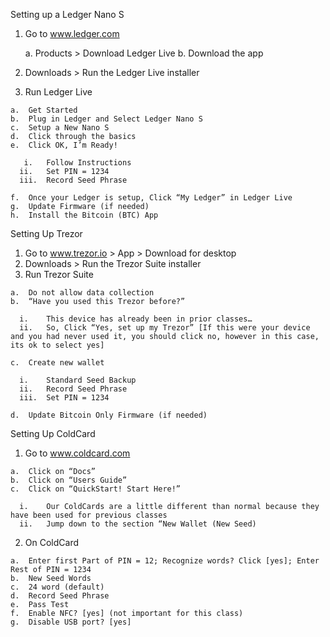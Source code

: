 Setting up a Ledger Nano S
  1.	Go to www.ledger.com

    	a.	Products > Download Ledger Live
      b.	Download the app
 
  2.	Downloads > Run the Ledger Live installer
 
  3.	Run Ledger Live
   
    a.	Get Started
    b.	Plug in Ledger and Select Ledger Nano S
    c.	Setup a New Nano S
    d.	Click through the basics
    e.	Click OK, I’m Ready!
   
       i.	Follow Instructions
      ii.	Set PIN = 1234
      iii.	Record Seed Phrase
  
    f.	Once your Ledger is setup, Click “My Ledger” in Ledger Live
    g.	Update Firmware (if needed)
    h.	Install the Bitcoin (BTC) App

Setting Up Trezor

  1.	Go to www.trezor.io > App > Download for desktop
  2.	Downloads > Run the Trezor Suite installer
  3.	Run Trezor Suite

    a.	Do not allow data collection
    b.	“Have you used this Trezor before?”

      i.	This device has already been in prior classes…
      ii.	So, Click “Yes, set up my Trezor” [If this were your device and you had never used it, you should click no, however in this case, its ok to select yes]

    c.	Create new wallet

      i.	Standard Seed Backup
      ii.	Record Seed Phrase
      iii.	Set PIN = 1234

    d.	Update Bitcoin Only Firmware (if needed)

Setting Up ColdCard

  1.	Go to www.coldcard.com

    a.	Click on “Docs”
    b.	Click on “Users Guide”
    c.	Click on “QuickStart! Start Here!”

      i.	Our ColdCards are a little different than normal because they have been used for previous classes
      ii.	Jump down to the section “New Wallet (New Seed)

  2.	On ColdCard

    a.	Enter first Part of PIN = 12; Recognize words? Click [yes]; Enter Rest of PIN = 1234
    b.	New Seed Words
    c.	24 word (default)
    d.	Record Seed Phrase
    e.	Pass Test
    f.	Enable NFC? [yes] (not important for this class)
    g.	Disable USB port? [yes] 
